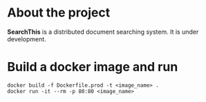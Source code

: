 # About the project

**SearchThis** is a distributed document searching system. It is under development.

# Build a docker image and run
```
docker build -f Dockerfile.prod -t <image_name> .
docker run -it --rm -p 80:80 <image_name>
```
